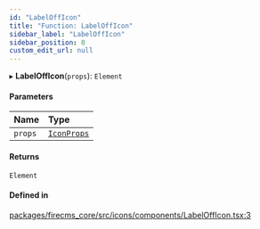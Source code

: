 ```yaml
---
id: "LabelOffIcon"
title: "Function: LabelOffIcon"
sidebar_label: "LabelOffIcon"
sidebar_position: 0
custom_edit_url: null
---
```


▸ **LabelOffIcon**(`props`): `Element`

#### Parameters

| Name | Type |
| :------ | :------ |
| `props` | [`IconProps`](../types/IconProps.md) |

#### Returns

`Element`

#### Defined in

[packages/firecms_core/src/icons/components/LabelOffIcon.tsx:3](https://github.com/FireCMSco/firecms/blob/d45f3739/packages/firecms_core/src/icons/components/LabelOffIcon.tsx#L3)
